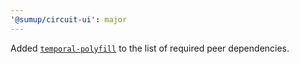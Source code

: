 ```yaml
---
'@sumup/circuit-ui': major
---
```


Added [`temporal-polyfill`](https://www.npmjs.com/package/temporal-polyfill) to the list of required peer dependencies.
